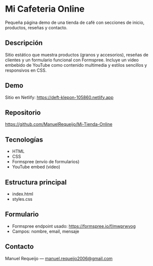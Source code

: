 # Mi Cafeteria Online

Pequeña página demo de una tienda de café con secciones de inicio, productos, reseñas y contacto.

## Descripción
Sitio estático que muestra productos (granos y accesorios), reseñas de clientes y un formulario funcional con Formspree. Incluye un video embebido de YouTube como contenido multimedia y estilos sencillos y responsivos en CSS.

## Demo
Sitio en Netlify: https://deft-klepon-105860.netlify.app

## Repositorio
https://github.com/ManuelRequeijo/Mi-Tienda-Online

## Tecnologías
- HTML
- CSS
- Formspree (envío de formularios)
- YouTube embed (video)

## Estructura principal
- index.html
- styles.css

## Formulario
- Formspree endpoint usado: https://formspree.io/f/mwprwvog
- Campos: nombre, email, mensaje

## Contacto
Manuel Requeijo — manuel.requeijo2006@gmail.com
